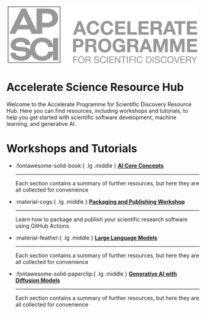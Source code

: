 <a href="https://acceleratescience.github.io/">
    <img src="./imgs/full_acc.png" alt="Logo" width=500>
  </a>

# Accelerate Science Resource Hub

Welcome to the Accelerate Programme for Scientific Discovery Resource Hub. Here you can find resources, including workshops and tutorials, to help you get started with scientific software development, machine learning, and generative AI.


# Workshops and Tutorials
<!-- 
<div class="grid cards" markdown>

-   :material-cogs:{ .lg .middle } [__Packaging and Publishing__](https://docs.science.ai.cam.ac.uk/packaging-publishing/)

    ---
    DESCRIPTION


-   :fontawesome-solid-book:{ .lg .middle } [__AI Core Concepts__](https://docs.science.ai.cam.ac.uk/ai-core-concepts/)

    ---
    DESCRIPTION

-   :material-feather:{ .lg .middle } [__PAGE TITLE__](multi_1/subpage_2.md)

    ---
    DESCRIPTION

-   :fontawesome-solid-flask:{ .lg .middle } [__PAGE TITLE__](multi_2/subpage_1.md)

    ---
    DESCRIPTION

-   :fontawesome-solid-cubes:{ .lg .middle } [__PAGE TITLE__](multi_2/subpage_2.md)

    ---
    DESCRIPTION


-   :octicons-git-branch-24:{ .lg .middle } [__PAGE TITLE__](multi_2/index.md)

    ---
    DESCRIPTION

</div> -->

<div class="grid cards" markdown>

-   :fontawesome-solid-book:{ .lg .middle } [__AI Core Concepts__](https://docs.science.ai.cam.ac.uk/ai-core-concepts/)

    ---
    Each section contains a summary of further resources, but here they are all collected for convenience

</div>

<div class="grid cards" markdown>

-   :material-cogs:{ .lg .middle } [__Packaging and Publishing Workshop__](https://docs.science.ai.cam.ac.uk/packaging-publishing/)

    ---
    Learn how to package and publish your scientific research software using GitHub Actions.

</div>

<div class="grid cards" markdown>

-   :material-feather:{ .lg .middle } [__Large Language Models__](https://docs.science.ai.cam.ac.uk/large-language-models)

    ---
    Each section contains a summary of further resources, but here they are all collected for convenience

</div>

<div class="grid cards" markdown>

-   :fontawesome-solid-paperclip:{ .lg .middle } [__Generative AI with Diffusion Models__](https://github.com/acceleratescience/diffusion-models)

    ---
    Each section contains a summary of further resources, but here they are all collected for convenience

</div>
